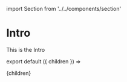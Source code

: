 import Section from '../../components/section'

# Intro

This is the Intro

export default ({ children }) => <Section name='intro'>{children}</Section>
